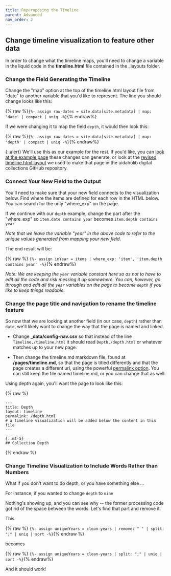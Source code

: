 ```yaml
---
title: Repuruposing the Timeline
parent: Advanced
nav_order: 2
---
```


## Change timeline visualization to feature other data

In order to change what the timeline maps, you'll need to change a variable in the liquid code in the **timeline.html** file contained in the _layouts folder. 

### Change the Field Generating the Timeline

Change the "map" option at the top of the timeline.html layout file from "date" to another variable that you'd like to represent. The line you should change looks like this: 

{% raw %}`{%- assign raw-dates = site.data[site.metadata] | map: 'date' | compact | uniq -%}`{% endraw%}

If we were changing it to map the field `depth`, it would then look this: 

{% raw %}`{%- assign raw-dates = site.data[site.metadata] | map: 'depth' | compact | uniq -%}`{% endraw%}

{:.alert}
We'll use this as our example for the rest. If you'd like, you can [look at the example page](https://www.lib.uidaho.edu/digital/watkins/depth.html) these changes can generate, or look at the [revised timeline.html layout](https://github.com/uidaholib/collectionbuilder-cdm-template/blob/watkins/_layouts/timeline.html) we used to make that page in the uidaholib digital collections GitHub repository. 

### Connect Your New Field to the Output

You'll need to make sure that your new field connects to the visualization below. Find where the items are defined for each row in the HTML below. You can search for the only "where_exp" on the page. 

If we continue with our `depth` example, change the part after the "where_exp" so `item.date contains year` becomes `item.depth contains year`

*Note that we leave the variable "year" in the above code to refer to the unique values generated from mapping your new field.* 

The end result will be: 

{% raw %}
`{%- assign inYear = items | where_exp: 'item', 'item.depth contains year' -%}`{% endraw%}

*Note: We are keeping the `year` variable constant here so as not to have to edit all the code and risk messing it up somewhere. You can, however, go through and edit all the `year` variables on the page to become `depth` if you like to keep things readable.*

### Change the page title and navigation to rename the timeline feature

So now that we are looking at another field (in our case, `depth`) rather than `date`, we'll likely want to change the way that the page is named and linked. 

- Change **_data/config-nav.csv** so that instead of the line `Timeline,/timeline.html` it should read `Depth,/depth.html` or whatever matches up to your new page. 

- Then change the timeline.md markdown file, found at **/pages/timeline.md**, so that the page is titled differently and that the page creates a different url, using the powerful [permalink option](https://jekyllrb.com/docs/permalinks/). You can still keep the file named timeline.md, or you can change that as well. 

Using depth again, you'll want the page to look like this: 

{% raw %}
```
---
title: Depth
layout: timeline
permalink: /depth.html
# a timeline visualization will be added below the content in this file
---

{:.mt-5}
## Collection Depth
```
{% endraw %}


### Change Timeline Visualization to Include Words Rather than Numbers

What if you don't want to do depth, or you have something else ... 

For instance, if you wanted to change `depth` to `mine`

Nothing's showing up, and you can see why -- the former processing code got rid of the space between the words. Let's find that part and remove it. 

This

{% raw %}
`{%- assign uniqueYears = clean-years | remove: " " | split: ";" | uniq | sort -%}`{% endraw %}

becomes

{% raw %}
`{%- assign uniqueYears = clean-years | split: ";" | uniq | sort -%}`{% endraw%}

And it should work!
